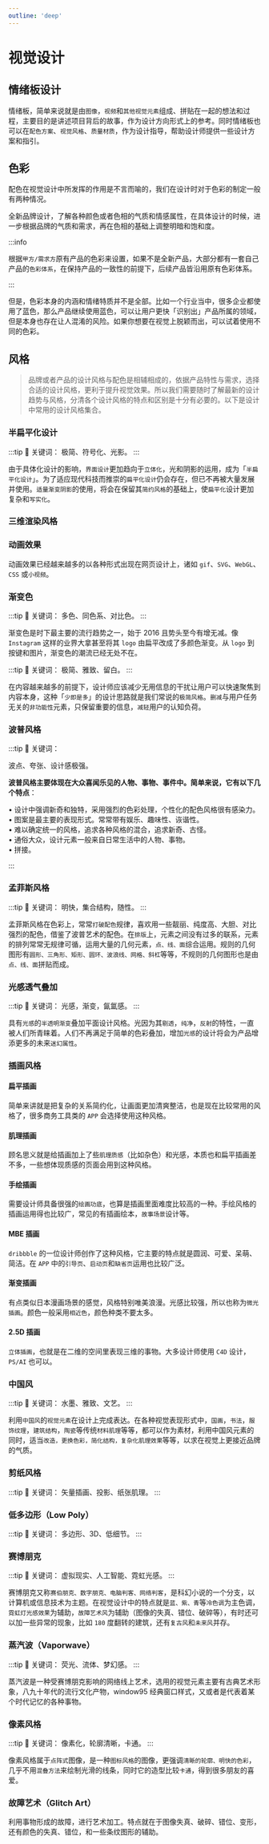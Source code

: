 ```yaml
---
outline: 'deep'
---
```


# 视觉设计

<ImgPreview src="ui/46.png"/>

## 情绪板设计

情绪板，简单来说就是由`图像`，`视频`和`其他视觉元素`组成、拼贴在一起的想法和过程，主要目的是讲述项目背后的故事，作为设计方向形式上的参考。同时情绪板也可以在`配色方案`、`视觉风格`、`质量材质`，作为设计指导，帮助设计师提供一些设计方案和指引。

<ImgPreview src="ui/47.png"/>

## 色彩

配色在视觉设计中所发挥的作用是不言而喻的，我们在设计时对于色彩的制定一般有两种情况。

全新品牌设计，了解各种颜色或者色相的气质和情感属性，在具体设计的时候，进一步根据品牌的气质和需求，再在色相的基础上调整明暗和饱和度。

<ImgPreview src="ui/48.png"/>

:::info

根据`甲方/需求方`原有产品的色彩来设置，如果不是全新产品，大部分都有一套自己产品的`色彩体系`，在保持产品的一致性的前提下，后续产品皆沿用原有色彩体系。

:::

但是，色彩本身的内涵和情绪特质并不是全部。比如一个行业当中，很多企业都使用了蓝色，那么产品继续使用蓝色，可以让用户更快「识别出」产品所属的领域，但是本身也存在让人混淆的风险。如果你想要在视觉上脱颖而出，可以试着使用不同的色彩。

## 风格

> 品牌或者产品的设计风格与配色是相辅相成的，依据产品特性与需求，选择合适的设计风格，更利于提升视觉效果。所以我们需要随时了解最新的设计趋势与风格，分清各个设计风格的特点和区别是十分有必要的。以下是设计中常用的设计风格集合。

### 半扁平化设计

:::tip 🔎 关键词：
极简、符号化、光影。
:::

由于具体化设计的影响，`界面设计`更加趋向于`立体化`，光和阴影的运用，成为「`半扁平化设计`」。为了适应现代科技而推崇的`扁平化设计`仍会存在，但已不再被大量发展并使用。`适量渐变阴影`的使用，将会在保留其`简约风格`的基础上，使`扁平化`设计更加复杂和`写实化`。

<ImgPreview src="ui/49.png"/>

### 三维渲染风格

<ImgPreview src="ui/50.png"/>

### 动画效果

动画效果已经越来越多的以各种形式出现在网页设计上，诸如 `gif`、`SVG`、`WebGL`、`CSS` 或`小视频`。

<ImgPreview src="ui/51.gif"/>

### 渐变色

:::tip 🔎 关键词：
多色、同色系、对比色。
:::

渐变色是时下最主要的流行趋势之一，始于 2016 且势头至今有增无减。像 `Instagram` 这样的业界大拿甚至将其 `logo` 由扁平改成了多颜色渐变。从 `logo` 到按键和图片，渐变色的潮流已经无处不在。

<ImgPreview src="ui/52.png"/>

:::tip 🔎 关键词：
极简、雅致、留白。
:::

在内容越来越多的前提下，设计师应该减少无用信息的干扰让用户可以快速聚焦到内容本身，这种「`少即是多`」的设计思路就是我们常说的`极简风格`。`删减`与用户任务无关的`非功能性`元素，只保留重要的信息，`减轻`用户的认知负荷。

<ImgPreview src="ui/53.png"/>

### 波普风格

:::tip 🔎 关键词：

波点、夸张、设计感极强。

**波普风格主要体现在大众喜闻乐见的人物、事物、事件中。简单来说，它有以下几个特点**：

• 设计中强调新奇和独特，采用强烈的色彩处理，个性化的配色风格很有感染力。  
• 图案是最主要的表现形式。常常带有娱乐、趣味性、诙谐性。  
• 难以确定统一的风格，追求各种风格的混合，追求新奇、古怪。  
• 通俗大众，设计元素一般来自日常生活中的人物、事物。  
• 拼接。

:::

<ImgPreview src="ui/54.png"/>

### 孟菲斯风格

:::tip 🔎 关键词：
明快，集合结构，随性。
:::

孟菲斯风格在色彩上，常常`打破配色`规律，喜欢用一些靓丽、纯度高、大胆、对比强烈的配色，借鉴了波普艺术的配色。在`排版`上，元素之间没有过多的联系，元素的排列常常无规律可循，运用大量的几何元素，`点、线、面`综合运用。规则的几何图形有`圆形、三角形、矩形、圆环、波浪线、网格、斜杠`等等，不规则的几何图形也是由`点、线、面`拼贴而成。

<ImgPreview src="ui/55.png"/>

### 光感透气叠加

:::tip 🔎 关键词：
光感，渐变，氤氲感。
:::

具有`光感`的`半透明渐变`叠加平面设计风格。光因为其`剔透`，`纯净`，`反射`的特性，一直被人们所青睐着。人们不再满足于简单的色彩叠加，增加`光感`的设计将会为产品增添更多的未来`迷幻属性`。

<ImgPreview src="ui/56.png"/>

### 插画风格

#### 扁平插画

简单来讲就是把复杂的关系简约化，让画面更加清爽整洁，也是现在比较常用的风格了，很多商务工具类的 `APP` 会选择使用这种风格。

<ImgPreview src="ui/57.png"/>

#### 肌理插画

顾名思义就是给插画加上了些`肌理质感`（比如杂色）和光感，本质也和扁平插画差不多，一些想体现质感的页面会用到这种风格。

<ImgPreview src="ui/58.png"/>

#### 手绘插画

需要设计师具备很强的`绘画功底`，也算是插画里面难度比较高的一种。手绘风格的插画运用得也比较广，常见的有插画绘本，`故事场景`设计等。

<ImgPreview src="ui/59.png"/>

#### MBE 插画

`dribbble` 的一位设计师创作了这种风格，它主要的特点就是圆润、可爱、呆萌、简洁。在 `APP` 中的`引导页`、`启动页`和`缺省页`运用也比较广泛。

<ImgPreview src="ui/60.png"/>

#### 渐变插画

有点类似日本漫画场景的感觉，风格特别唯美浪漫。光感比较强，所以也称为`微光插画`。颜色一般采用`相近色`，颜色种类不要太多。

<ImgPreview src="ui/61.png"/>

#### 2.5D 插画

`立体插画`，也就是在二维的空间里表现三维的事物。大多设计师使用 `C4D` 设计，`PS/AI` 也可以。

<ImgPreview src="ui/62.png"/>

### 中国风

:::tip 🔎 关键词：
水墨、雅致、文艺。
:::

利用`中国风`的`视觉元素`在设计上完成表达。在各种视觉表现形式中，`国画`，`书法`，`服饰纹理`，`建筑结构`，`陶瓷`等传统`材料肌理`等等，都可以作为素材，利用中国风元素的同时，适当`改造，更换色彩，简化结构，复杂化肌理效果`等等，以求在视觉上更接近品牌的气质。

<ImgPreview src="ui/63.png"/>

### 剪纸风格

:::tip 🔎 关键词：
矢量插画、投影、纸张肌理。
:::

<ImgPreview src="ui/64.png"/>

### 低多边形（Low Poly）

:::tip 🔎 关键词：
多边形、3D、低细节。
:::

<ImgPreview src="ui/65.png"/>

### 赛博朋克

:::tip 🔎 关键词：
虚拟现实、人工智能、霓虹光感。
:::

赛博朋克又称`赛伯朋克、数字朋克、电脑判客、网络判客`，是科幻小说的一个分支，以计算机或信息技术为主题。在视觉设计中的特点就是`蓝、紫、青`等`冷色调`为主色调，`霓虹灯光感效果`为辅助，`故障艺术风`为辅助（图像的失真、错位、破碎等），有时还可以加一些异常的现象，比如 `180` 度翻转的建筑，还有`复古风`和`未来风`并存。

<ImgPreview src="ui/66.png"/>

### 蒸汽波（Vaporwave）

:::tip 🔎 关键词：
荧光、流体、梦幻感。
:::

蒸汽波是一种受赛博朋克影响的网络线上艺术，选用的视觉元素主要有古典艺术形象，八九十年代的流行文化产物，window95 经典窗口样式，又或者是代表着某个时代记忆的各种事物。

<ImgPreview src="ui/67.png"/>

### 像素风格

:::tip 🔎 关键词：
像素化，轮廓清晰，卡通。
:::

像素风格属于`点阵式`图像，是一种`图标风格`的图像，更强调`清晰的轮廓、明快的色彩`，几乎不用`混叠方法`来绘制光滑的线条，同时它的造型比较`卡通`，得到很多朋友的喜爱。

<ImgPreview src="ui/68.png"/>

### 故障艺术（Glitch Art）

利用事物形成的故障，进行艺术加工。特点就在于图像失真、破碎、错位、变形，还有颜色的失真、错位，和一些条纹图形的辅助。

<ImgPreview src="ui/69.png"/>

